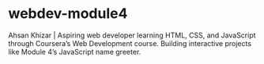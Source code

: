 # webdev-module4
Ahsan Khizar | Aspiring web developer learning HTML, CSS, and JavaScript through Coursera’s Web Development course. Building interactive projects like Module 4’s JavaScript name greeter.
